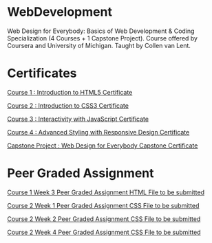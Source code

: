 # WebDevelopment
Web Design for Everybody: Basics of Web Development &amp; Coding Specialization (4 Courses + 1 Capstone Project). Course offered by Coursera and University of Michigan. Taught by Collen van Lent.


# Certificates 

[Course 1 : Introduction to HTML5 Certificate](https://github.com/MBadriNarayanan/WebDevelopment/blob/master/HTML/Course%201%20Certificate.pdf)

[Course 2 : Introduction to CSS3 Certificate](https://github.com/MBadriNarayanan/WebDevelopment/blob/master/CSS/Course%202%20Certificate.pdf)

[Course 3 : Interactivity with JavaScript Certificate]()

[Course 4 : Advanced Styling with Responsive Design Certificate]()

[Capstone Project : Web Design for Everybody Capstone Certificate]()


# Peer Graded Assignment

[Course 1 Week 3 Peer Graded Assignment HTML File to be submitted](https://github.com/MBadriNarayanan/WebDevelopment/blob/master/HTML/01W3PeerGradedAssignment.html)

[Course 2 Week 1 Peer Graded Assignment CSS File to be submitted](https://github.com/MBadriNarayanan/WebDevelopment/blob/master/CSS/assignment-1%202/css/hw1.css)

[Course 2 Week 2 Peer Graded Assignment CSS File to be submitted](https://github.com/MBadriNarayanan/WebDevelopment/blob/master/CSS/assignment-1%202/css/hw2.css)

[Course 2 Week 4 Peer Graded Assignment CSS File to be submitted](https://github.com/MBadriNarayanan/WebDevelopment/blob/master/CSS/assignment-1%202/css/hw3.css)

